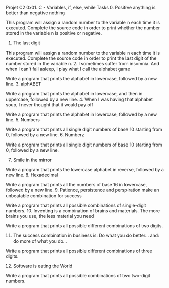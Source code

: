Projet C2
0x01. C - Variables, if, else, while
Tasks
0. Positive anything is better than negative nothing

This program will assign a random number to the variable n each time it is executed. Complete the source code in order to print whether the number stored in the variable n is positive or negative.
1. The last digit

This program will assign a random number to the variable n each time it is executed. Complete the source code in order to print the last digit of the number stored in the variable n.
2. I sometimes suffer from insomnia. And when I can't fall asleep, I play what I call the alphabet game

Write a program that prints the alphabet in lowercase, followed by a new line.
3. alphABET

Write a program that prints the alphabet in lowercase, and then in uppercase, followed by a new line.
4. When I was having that alphabet soup, I never thought that it would pay off

Write a program that prints the alphabet in lowercase, followed by a new line.
5. Numbers

Write a program that prints all single digit numbers of base 10 starting from 0, followed by a new line.
6. Numberz

Write a program that prints all single digit numbers of base 10 starting from 0, followed by a new line.

7. Smile in the mirror

Write a program that prints the lowercase alphabet in reverse, followed by a new line.
8. Hexadecimal

Write a program that prints all the numbers of base 16 in lowercase, followed by a new line.
9. Patience, persistence and perspiration make an unbeatable combination for success

Write a program that prints all possible combinations of single-digit numbers.
10. Inventing is a combination of brains and materials. The more brains you use, the less material you need

Write a program that prints all possible different combinations of two digits.

11. The success combination in business is: Do what you do better... and: do more of what you do...

Write a program that prints all possible different combinations of three digits.

12. Software is eating the World

Write a program that prints all possible combinations of two two-digit numbers.


